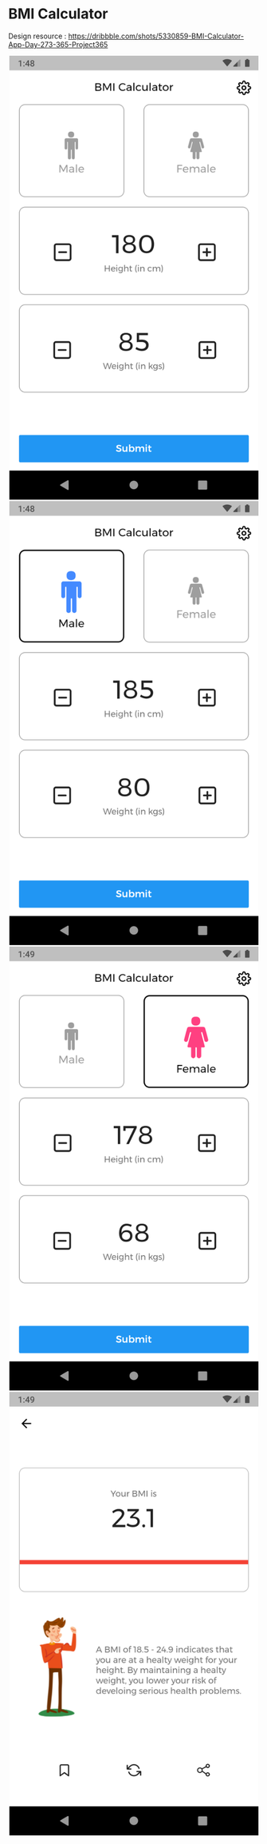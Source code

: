 # BMI Calculator
Design resource : <a href="https://dribbble.com/shots/5330859-BMI-Calculator-App-Day-273-365-Project365">https://dribbble.com/shots/5330859-BMI-Calculator-App-Day-273-365-Project365</a>
<p align="center">
 <img src="screenshots/ss1.png" width="500" />
 <img src="screenshots/ss2.png" width="500" />
 <img src="screenshots/ss3.png" width="500" />
 <img src="screenshots/ss4.png" width="500" />
</p>
